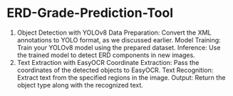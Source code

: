 # ERD-Grade-Prediction-Tool
1. Object Detection with YOLOv8
Data Preparation: Convert the XML annotations to YOLO format, as we discussed earlier.
Model Training: Train your YOLOv8 model using the prepared dataset.
Inference: Use the trained model to detect ERD components in new images.
2. Text Extraction with EasyOCR
Coordinate Extraction: Pass the coordinates of the detected objects to EasyOCR.
Text Recognition: Extract text from the specified regions in the image.
Output: Return the object type along with the recognized text.
